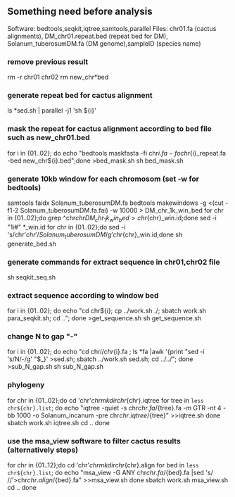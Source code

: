 ## Something need before analysis
Software: bedtools,seqkit,iqtree,samtools,parallel
Files: chr01.fa (cactus alignments), DM_chr01.repeat.bed (repeat bed for DM), Solanum_tuberosumDM.fa (DM genome),sampleID (species name)

### remove previous result 
rm -r chr01 chr02
rm new_chr*bed

### generate repeat bed for cactus alignment
ls *sed.sh | parallel -j1 'sh ${i}'

### mask the repeat for cactus alignment according to bed file such as new_chr01.bed
for i in {01..02}; do echo "bedtools maskfasta -fi chr${i}.fa -fo chr${i}_repeat.fa -bed new_chr${i}.bed";done >bed_mask.sh
sh bed_mask.sh

### generate 10kb window for each chromosom (set -w for bedtools)
samtools faidx Solanum_tuberosumDM.fa
bedtools  makewindows -g <(cut -f1-2 Solanum_tuberosumDM.fa.fai) -w 10000 > DM_chr_1k_win_bed
for chr in {01..02};do grep ^chr${chr} DM_chr_1k_win_bed> chr${chr}_win.id;done
sed -i "1i#" *_win.id
for chr in {01..02};do sed -i 's/chr'${chr}'/Solanum_tuberosumDM/g' chr${chr}_win.id;done
sh generate_bed.sh

### generate commands for extract sequence in chr01,chr02 file
sh seqkit_seq.sh

### extract sequence according to window bed
for  i in {01..02}; do echo "cd chr${i}; cp ../work.sh ./; sbatch work.sh para_seqkit.sh; cd .."; done >get_sequence.sh
sh get_sequence.sh

### change N to gap "-"
for  i in {01..02}; do echo "cd chr${i}/chr${i}.fa ; ls *fa |awk '{print \"sed -i 's/N/-/g' \"\$_}' >sed.sh; sbatch ../work.sh sed.sh; cd ../../"; done >sub_N_gap.sh
sh sub_N_gap.sh

### phylogeny 
for chr in {01..02};do
cd 'chr'${chr}
mkdir chr${chr}.iqtree
for tree in `less chr${chr}.list`; do
echo "iqtree -quiet -s chr${chr}.fa/${tree}.fa -m GTR -nt 4 -bb 1000 -o Solanum_incanum  -pre chr${chr}.iqtree/${tree}" >>iqtree.sh
done
sbatch work.sh iqtree.sh
cd ..
done

### use the msa_view software to filter cactus results (alternatively steps)
for chr in {01..12};do
cd 'chr'${chr}
mkdir chr${chr}.align 
for bed in `less chr${chr}.list`; do
echo "msa_view -G ANY chr${chr}.fa/${bed}.fa |sed 's/ //'>chr${chr}.align/${bed}.fa" >>msa_view.sh
done
sbatch work.sh msa_view.sh
cd ..
done
